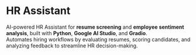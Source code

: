 # HR Assistant  

AI-powered HR Assistant for **resume screening** and **employee sentiment analysis**, built with **Python**, **Google AI Studio**, and **Gradio**.  
Automates hiring workflows by evaluating resumes, scoring candidates, and analyzing feedback to streamline HR decision-making.

